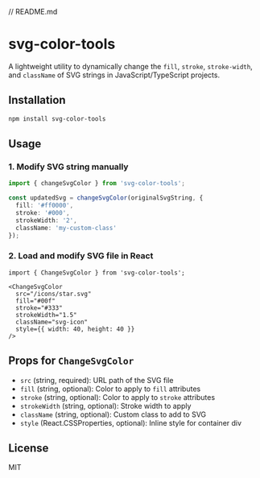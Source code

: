 
// README.md
# svg-color-tools

A lightweight utility to dynamically change the `fill`, `stroke`, `stroke-width`, and `className` of SVG strings in JavaScript/TypeScript projects.

## Installation
```bash
npm install svg-color-tools
```

## Usage

### 1. Modify SVG string manually
```ts
import { changeSvgColor } from 'svg-color-tools';

const updatedSvg = changeSvgColor(originalSvgString, {
  fill: '#ff0000',
  stroke: '#000',
  strokeWidth: '2',
  className: 'my-custom-class'
});
```

### 2. Load and modify SVG file in React
```tsx
import { ChangeSvgColor } from 'svg-color-tools';

<ChangeSvgColor
  src="/icons/star.svg"
  fill="#00f"
  stroke="#333"
  strokeWidth="1.5"
  className="svg-icon"
  style={{ width: 40, height: 40 }}
/>
```

## Props for `ChangeSvgColor`
- `src` (string, required): URL path of the SVG file
- `fill` (string, optional): Color to apply to `fill` attributes
- `stroke` (string, optional): Color to apply to `stroke` attributes
- `strokeWidth` (string, optional): Stroke width to apply
- `className` (string, optional): Custom class to add to SVG
- `style` (React.CSSProperties, optional): Inline style for container div

## License
MIT